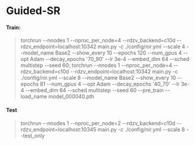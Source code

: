 # Guided-SR
#### Train:

> torchrun --nnodes 1 --nproc_per_node=4 --rdzv_backend=c10d --rdzv_endpoint=localhost:10342 main.py -c ./config/nir.yml --scale 4 --model_name Base2 --show_every 10 --epochs 120 --num_gpus 4 --opt Adam --decay_epochs '70_90' --lr 3e-4 --embed_dim 64 --sched multistep --seed 60; torchrun --nnodes 1 --nproc_per_node=4 --rdzv_backend=c10d --rdzv_endpoint=localhost:10342 main.py -c ./config/nir.yml --scale 8 --model_name Base2 --show_every 10 --epochs 81 --num_gpus 4 --opt Adam --decay_epochs '40_70' --lr 3e-4 --embed_dim 64 --sched multistep --seed 60 --pre_train --load_name model_000040.pth



#### Test

> torchrun --nnodes 1 --nproc_per_node=2 --rdzv_backend=c10d --rdzv_endpoint=localhost:10345 main.py -c ./config/nir.yml --scale 8 --test_only
